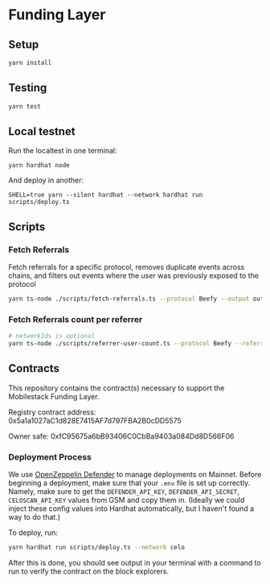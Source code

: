 # Funding Layer

## Setup

```bash
yarn install
```

## Testing

```bash
yarn test
```

## Local testnet

Run the localtest in one terminal:

```
yarn hardhat node
```

And deploy in another:

```
SHELL=true yarn --silent hardhat --network hardhat run scripts/deploy.ts
```

## Scripts

### Fetch Referrals

Fetch referrals for a specific protocol, removes duplicate events across chains, and filters out events where the user was previously exposed to the protocol

```bash
yarn ts-node ./scripts/fetch-referrals.ts --protocol Beefy --output output.csv
```

### Fetch Referrals count per referrer

```bash
# networkIds is optional
yarn ts-node ./scripts/referrer-user-count.ts --protocol Beefy --referrerIds app1 app2 app3 --networkIds celo-mainnet base-mainnet
```

## Contracts

This repository contains the contract(s) necessary to support the Mobilestack Funding Layer.

Registry contract address: 0x5a1a1027aC1d828E7415AF7d797FBA2B0cDD5575

Owner safe: 0xfC95675a6bB93406C0CbBa9403a084Dd8D566F06

### Deployment Process

We use [OpenZeppelin Defender](https://www.openzeppelin.com/defender) to manage deployments on Mainnet. Before beginning a deployment, make sure that your `.env` file is set up correctly. Namely, make sure to get the `DEFENDER_API_KEY`, `DEFENDER_API_SECRET`, `CELOSCAN_API_KEY` values from GSM and copy them in. (Ideally we could inject these config values into Hardhat automatically, but I haven't found a way to do that.)

To deploy, run:

```bash
yarn hardhat run scripts/deploy.ts --network celo
```

After this is done, you should see output in your terminal with a command to run to verify the contract on the block explorers.
